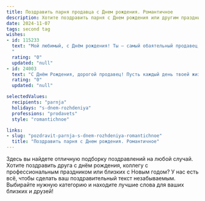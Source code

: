 ```yaml
---
title: Поздравить парня продавца c Днем рождения. Романтичное
description: Хотите поздравить парня c Днем рождения или другим праздником? Наш ИИ создаст незабываемое поздравление, а вы обязательно выделитесь среди других.  
date: 2024-11-07
tags: second tag
wishes:
- id: 115233
  text: "Мой любимый, с Днём рождения! Ты – самый обаятельный продавец, который покорил не только покупателей своей улыбкой, но и моё сердце своей искренностью и добротой.  Пусть твой путь будет полон радости, успехов и счастливых мгновений.  Я бесконечно люблю тебя и желаю тебе всего самого прекрасного в жизни!
  "
  rating: "0"
  updated: "null"
- id: 24003
  text: "С Днём Рождения, дорогой продавец! Пусть каждый день твоей жизни будет наполнен любовью и радостью, как самые яркие цветы, которые ты продаёшь. Твоя профессия дарит счастье другим, а сегодня я хочу, чтобы ты почувствовал, как много тебя любит и ценит мир. Пусть каждый новый год твоей жизни будет ещё более прекрасным и успешным, чем предыдущий. С теплом и любовью, [Ваше имя]."
  rating: "0"
  updated: "null"

selectedValues:
  recipients: "parnja"
  holidays: "s-dnem-rozhdeniya"
  professions: "prodavets"
  style: "romantichnoe"

links:
- slug: "pozdravit-parnja-s-dnem-rozhdeniya-romantichnoe"
  title: "Поздравить парня c Днем рождения. Романтичное"
---
```


Здесь вы найдете отличную подборку поздравлений на любой случай.
Хотите поздравить друга с днём рождения, коллегу с профессиональным праздником или близких с Новым годом? У нас есть всё, чтобы сделать ваш поздравительный текст незабываемым. Выбирайте нужную категорию и находите лучшие слова для ваших близких и друзей!
